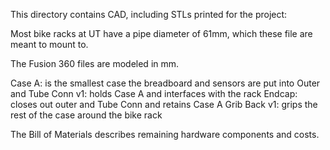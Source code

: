 This directory contains CAD, including STLs printed for the project:

Most bike racks at UT have a pipe diameter of 61mm, which these file are meant to mount to.

The Fusion 360 files are modeled in mm.

Case A: is the smallest case the breadboard and sensors are put into
Outer and Tube Conn v1: holds Case A and interfaces with the rack
Endcap: closes out outer and Tube Conn and retains Case A
Grib Back v1: grips the rest of the case around the bike rack

The Bill of Materials describes remaining hardware components and costs.
